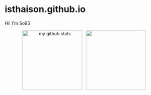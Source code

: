 # isthaison.github.io
Hi! I'm So95
<p align="center">
  <img src="https://github-readme-stats.vercel.app/api?username=isthaison&theme=highcontrast&include_all_commits=true" alt="my github stats" height="190px" />
    &nbsp;
  <img src = "https://github-readme-stats.vercel.app/api/top-langs/?username=isthaison" height="190px">
</p>
